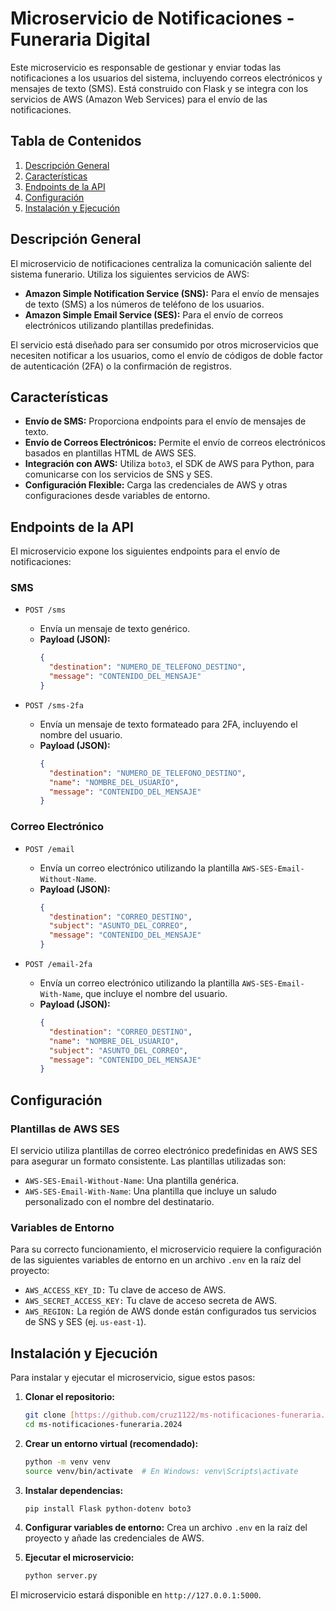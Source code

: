 # Microservicio de Notificaciones - Funeraria Digital

Este microservicio es responsable de gestionar y enviar todas las notificaciones a los usuarios del sistema, incluyendo correos electrónicos y mensajes de texto (SMS). Está construido con Flask y se integra con los servicios de AWS (Amazon Web Services) para el envío de las notificaciones.

## Tabla de Contenidos

1.  [Descripción General](#descripción-general)
2.  [Características](#características)
3.  [Endpoints de la API](#endpoints-de-la-api)
4.  [Configuración](#configuración)
5.  [Instalación y Ejecución](#instalación-y-ejecución)

## Descripción General

El microservicio de notificaciones centraliza la comunicación saliente del sistema funerario. Utiliza los siguientes servicios de AWS:

* **Amazon Simple Notification Service (SNS):** Para el envío de mensajes de texto (SMS) a los números de teléfono de los usuarios.
* **Amazon Simple Email Service (SES):** Para el envío de correos electrónicos utilizando plantillas predefinidas.

El servicio está diseñado para ser consumido por otros microservicios que necesiten notificar a los usuarios, como el envío de códigos de doble factor de autenticación (2FA) o la confirmación de registros.

## Características

* **Envío de SMS:** Proporciona endpoints para el envío de mensajes de texto.
* **Envío de Correos Electrónicos:** Permite el envío de correos electrónicos basados en plantillas HTML de AWS SES.
* **Integración con AWS:** Utiliza `boto3`, el SDK de AWS para Python, para comunicarse con los servicios de SNS y SES.
* **Configuración Flexible:** Carga las credenciales de AWS y otras configuraciones desde variables de entorno.

## Endpoints de la API

El microservicio expone los siguientes endpoints para el envío de notificaciones:

### SMS

* `POST /sms`
    * Envía un mensaje de texto genérico.
    * **Payload (JSON):**
        ```json
        {
          "destination": "NUMERO_DE_TELEFONO_DESTINO",
          "message": "CONTENIDO_DEL_MENSAJE"
        }
        ```

* `POST /sms-2fa`
    * Envía un mensaje de texto formateado para 2FA, incluyendo el nombre del usuario.
    * **Payload (JSON):**
        ```json
        {
          "destination": "NUMERO_DE_TELEFONO_DESTINO",
          "name": "NOMBRE_DEL_USUARIO",
          "message": "CONTENIDO_DEL_MENSAJE"
        }
        ```

### Correo Electrónico

* `POST /email`
    * Envía un correo electrónico utilizando la plantilla `AWS-SES-Email-Without-Name`.
    * **Payload (JSON):**
        ```json
        {
          "destination": "CORREO_DESTINO",
          "subject": "ASUNTO_DEL_CORREO",
          "message": "CONTENIDO_DEL_MENSAJE"
        }
        ```

* `POST /email-2fa`
    * Envía un correo electrónico utilizando la plantilla `AWS-SES-Email-With-Name`, que incluye el nombre del usuario.
    * **Payload (JSON):**
        ```json
        {
          "destination": "CORREO_DESTINO",
          "name": "NOMBRE_DEL_USUARIO",
          "subject": "ASUNTO_DEL_CORREO",
          "message": "CONTENIDO_DEL_MENSAJE"
        }
        ```

## Configuración

### Plantillas de AWS SES

El servicio utiliza plantillas de correo electrónico predefinidas en AWS SES para asegurar un formato consistente. Las plantillas utilizadas son:

* `AWS-SES-Email-Without-Name`: Una plantilla genérica.
* `AWS-SES-Email-With-Name`: Una plantilla que incluye un saludo personalizado con el nombre del destinatario.

### Variables de Entorno

Para su correcto funcionamiento, el microservicio requiere la configuración de las siguientes variables de entorno en un archivo `.env` en la raíz del proyecto:

* `AWS_ACCESS_KEY_ID:` Tu clave de acceso de AWS.
* `AWS_SECRET_ACCESS_KEY:` Tu clave de acceso secreta de AWS.
* `AWS_REGION:` La región de AWS donde están configurados tus servicios de SNS y SES (ej. `us-east-1`).

## Instalación y Ejecución

Para instalar y ejecutar el microservicio, sigue estos pasos:

1.  **Clonar el repositorio:**
    ```bash
    git clone [https://github.com/cruz1122/ms-notificaciones-funeraria.2024.git](https://github.com/cruz1122/ms-notificaciones-funeraria.2024.git)
    cd ms-notificaciones-funeraria.2024
    ```

2.  **Crear un entorno virtual (recomendado):**
    ```bash
    python -m venv venv
    source venv/bin/activate  # En Windows: venv\Scripts\activate
    ```

3.  **Instalar dependencias:**
    ```bash
    pip install Flask python-dotenv boto3
    ```

4.  **Configurar variables de entorno:**
    Crea un archivo `.env` en la raíz del proyecto y añade las credenciales de AWS.

5.  **Ejecutar el microservicio:**
    ```bash
    python server.py
    ```

El microservicio estará disponible en `http://127.0.0.1:5000`.
